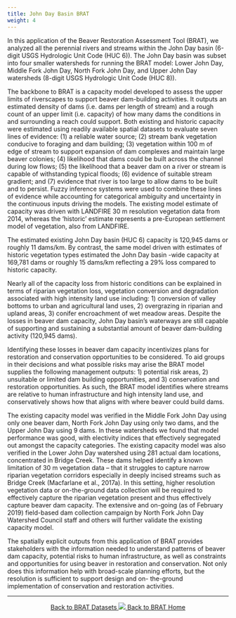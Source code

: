 ```yaml
---
title: John Day Basin BRAT
weight: 4
---
```

In this application of the Beaver Restoration Assessment Tool (BRAT), we analyzed all the perennial rivers and streams within the John Day basin (6-digit USGS Hydrologic Unit Code (HUC 6)). The John Day basin was subset into four smaller watersheds for running the BRAT model: Lower John Day, Middle Fork John Day, North Fork John Day, and Upper John Day watersheds (8-digit USGS Hydrologic Unit Code (HUC 8)). 

The backbone to BRAT is a capacity model developed to assess the upper limits of riverscapes to support beaver dam-building activities. It outputs an estimated density of dams (i.e. dams per length of stream) and a rough count of an upper limit (i.e. capacity) of how many dams the conditions in and surrounding a reach could support. Both existing and historic capacity were estimated using readily available spatial datasets to evaluate seven lines of evidence: (1) a reliable water source; (2) stream bank vegetation conducive to foraging and dam building; (3) vegetation within 100 m of edge of stream to support expansion of dam complexes and maintain large beaver colonies; (4) likelihood that dams could be built across the channel during low flows; (5) the likelihood that a beaver dam on a river or stream is capable of withstanding typical floods; (6) evidence of suitable stream gradient; and (7) evidence that river is too large to allow dams to be built and to persist. Fuzzy inference systems were used to combine these lines of evidence while accounting for categorical ambiguity and uncertainty in the continuous inputs driving the models. The existing model estimate of capacity was driven with LANDFIRE 30 m resolution vegetation data from 2014, whereas the ‘historic’ estimate represents a pre-European settlement model of vegetation, also from LANDFIRE. 

The estimated existing John Day basin (HUC 6) capacity is 120,945 dams or roughly 11 dams/km. By contrast, the same model driven with estimates of historic vegetation types estimated the John Day basin -wide capacity at 169,781 dams or roughly 15 dams/km reflecting a 29% loss compared to historic capacity. 

Nearly all of the capacity loss from historic conditions can be explained in terms of riparian vegetation loss, vegetation conversion and degradation associated with high intensity land use including: 1) conversion of valley bottoms to urban and agricultural land uses, 2) overgrazing in riparian and upland areas, 3) conifer encroachment of wet meadow areas. Despite the losses in beaver dam capacity, John Day basin’s waterways are still capable of supporting and sustaining a substantial amount of beaver dam-building activity (120,945 dams).

Identifying these losses in beaver dam capacity incentivizes plans for restoration and conservation opportunities to be considered. To aid groups in their decisions and what possible risks may arise the BRAT model supplies the following management outputs: 1) potential risk areas, 2) unsuitable or limited dam building opportunities, and 3) conservation and restoration opportunities. As such, the BRAT model identifies where streams are relative to human infrastructure and high intensity land use, and conservatively shows how that aligns with where beaver could build dams.

The existing capacity model was verified in the Middle Fork John Day using only one beaver dam, North Fork John Day using only two dams, and the Upper John Day using 9 dams. In these watersheds we found that model performance was good, with electivity indices that effectively segregated out amongst the capacity categories. The existing capacity model was also verified in the Lower John Day watershed using 281 actual dam locations, concentrated in Bridge Creek. These dams helped identify a known limitation of 30 m vegetation data – that it struggles to capture narrow riparian vegetation corridors especially in deeply incised streams such as Bridge Creek (Macfarlane et al., 2017a). In this setting, higher resolution vegetation data or on-the-ground data collection will be required to effectively capture the riparian vegetation present and thus effectively capture beaver dam capacity. The extensive and on-going (as of February 2019) field-based dam collection campaign by North Fork John Day Watershed Council staff and others will further validate the existing capacity model. 

The spatially explicit outputs from this application of BRAT provides stakeholders with the information needed to understand patterns of beaver dam capacity, potential risks to human infrastructure, as well as constraints and opportunities for using beaver in restoration and conservation. Not only does this information help with broad-scale planning efforts, but the resolution is sufficient to support design and on- the-ground implementation of conservation and restoration activities.

------
<div align="center">
	<a class="hollow button" href="{{ site.baseurl }}/BRATData/"><i class="fa fa-info-circle"></i> Back to BRAT Datasets </a>
	<a class="hollow button" href="{{ site.baseurl }}/"><img src="{{ site.baseurl }}/assets/images/favicons/favicon-16x16.png">  Back to BRAT Home </a>  
</div>
